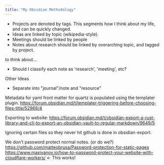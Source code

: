 ```yaml
---
title: "My Obsidian Methodology"
---
```

* Projects are denoted by tags. This segments how I think about my life, and can be quickly changed. 
* Ideas are linked by topic (wikipedia-style).
* Meetings should be linked by people
* Notes about research should be linked by overarching topic, and tagged by project.

to think about...
* Should I classify each note as 'research', 'meeting', etc?

Other Ideas
* Separate into "journal"/note and "resource"

Metadata for yaml front matter for quartz is populated using the templater plugin.
https://forum.obsidian.md/t/templater-triggering-before-choosing-files-title/52968/4

Exporting to website: https://forum.obsidian.md/t/obsidian-export-a-rust-library-and-cli-to-export-an-obsidian-vault-to-regular-markdown/9649/5

Ignoring certain files so they never hit github is done in obsidian-export.

We don't password protect normal notes. (or do we?)
https://github.com/matteobrusa/Password-protection-for-static-pages
https://www.maxivanov.io/how-to-password-protect-your-website-with-cloudflare-workers/ <- This works! 